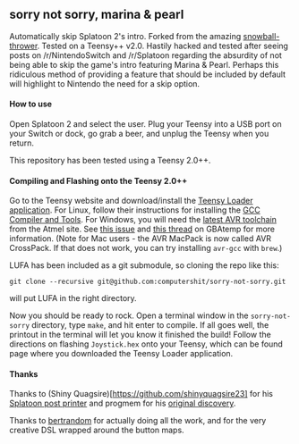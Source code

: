 ## sorry not sorry, marina & pearl

Automatically skip Splatoon 2's intro. Forked from the amazing [snowball-thrower](https://github.com/bertrandom/snowball-thrower). Tested on a Teensy++ v2.0. Hastily hacked and tested after seeing posts on /r/NintendoSwitch and /r/Splatoon regarding the absurdity of not being able to skip the game's intro featuring Marina & Pearl. Perhaps this ridiculous method of providing a feature that should be included by default will highlight to Nintendo the need for a skip option.



#### How to use

Open Splatoon 2 and select the user. Plug your Teensy into a USB port on your Switch or dock, go grab a beer, and unplug the Teensy when you return.

This repository has been tested using a Teensy 2.0++.

#### Compiling and Flashing onto the Teensy 2.0++
Go to the Teensy website and download/install the [Teensy Loader application](https://www.pjrc.com/teensy/loader.html). For Linux, follow their instructions for installing the [GCC Compiler and Tools](https://www.pjrc.com/teensy/gcc.html). For Windows, you will need the [latest AVR toolchain](http://www.atmel.com/tools/atmelavrtoolchainforwindows.aspx) from the Atmel site. See [this issue](https://github.com/LightningStalker/Splatmeme-Printer/issues/10) and [this thread](http://gbatemp.net/threads/how-to-use-shinyquagsires-splatoon-2-post-printer.479497/) on GBAtemp for more information. (Note for Mac users - the AVR MacPack is now called AVR CrossPack. If that does not work, you can try installing `avr-gcc` with `brew`.)

LUFA has been included as a git submodule, so cloning the repo like this:

```
git clone --recursive git@github.com:computershit/sorry-not-sorry.git
```

will put LUFA in the right directory.

Now you should be ready to rock. Open a terminal window in the `sorry-not-sorry` directory, type `make`, and hit enter to compile. If all goes well, the printout in the terminal will let you know it finished the build! Follow the directions on flashing `Joystick.hex` onto your Teensy, which can be found page where you downloaded the Teensy Loader application.

#### Thanks

Thanks to (Shiny Quagsire)[https://github.com/shinyquagsire23] for his [Splatoon post printer](https://github.com/shinyquagsire23/Switch-Fightstick) and progmem for his [original discovery](https://github.com/progmem/Switch-Fightstick).

Thanks to [bertrandom](https://github.com/bertrandom/snowball-thrower/pull/1) for actually doing all the work, and for the very creative DSL wrapped around the button maps. 